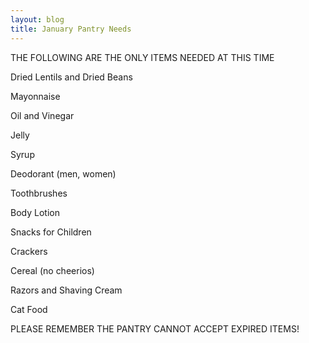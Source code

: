 ```yaml
---
layout: blog
title: January Pantry Needs
---
```


THE FOLLOWING ARE THE ONLY ITEMS NEEDED AT THIS TIME

Dried Lentils and Dried Beans

Mayonnaise

Oil and Vinegar

Jelly

Syrup

Deodorant (men, women)

Toothbrushes

Body Lotion

Snacks for Children

Crackers

Cereal (no cheerios)

Razors and Shaving Cream

Cat Food


PLEASE REMEMBER THE PANTRY CANNOT ACCEPT EXPIRED ITEMS!
